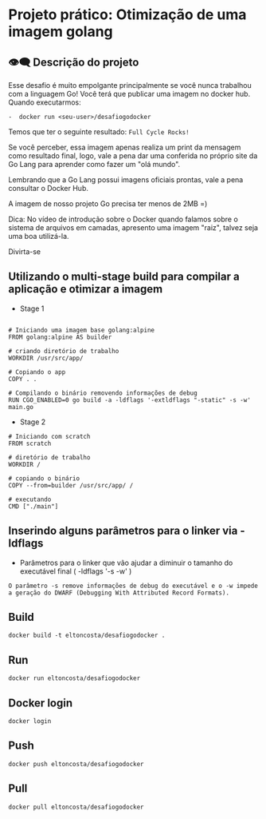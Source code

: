 # Projeto prático: Otimização de uma imagem golang

## :eye_speech_bubble: Descrição do projeto 

Esse desafio é muito empolgante principalmente se você nunca trabalhou com a linguagem Go!
Você terá que publicar uma imagem no docker hub. Quando executarmos:

    -  docker run <seu-user>/desafiogodocker

Temos que ter o seguinte resultado: `Full Cycle Rocks!`

Se você perceber, essa imagem apenas realiza um print da mensagem como resultado final, logo, vale a pena dar uma conferida no próprio site da Go Lang para aprender como fazer um "olá mundo".

Lembrando que a Go Lang possui imagens oficiais prontas, vale a pena consultar o Docker Hub.

A imagem de nosso projeto Go precisa ter menos de 2MB =)

Dica: No vídeo de introdução sobre o Docker quando falamos sobre o sistema de arquivos em camadas, apresento uma imagem "raiz", talvez seja uma boa utilizá-la.

Divirta-se

## Utilizando o multi-stage build para compilar a aplicação e otimizar a imagem

- Stage 1

```

# Iniciando uma imagem base golang:alpine
FROM golang:alpine AS builder

# criando diretório de trabalho
WORKDIR /usr/src/app/

# Copiando o app
COPY . .

# Compilando o binário removendo informações de debug
RUN CGO_ENABLED=0 go build -a -ldflags '-extldflags "-static" -s -w' main.go
```
- Stage 2
```
# Iniciando com scratch
FROM scratch

# diretório de trabalho
WORKDIR /

# copiando o binário
COPY --from=builder /usr/src/app/ / 

# executando 
CMD ["./main"]
```

## Inserindo alguns parâmetros para o linker via -ldflags

- Parâmetros para o linker que vão ajudar a diminuir o tamanho do executável final  ( -ldflags '-s -w' )

```
O parâmetro -s remove informações de debug do executável e o -w impede a geração do DWARF (Debugging With Attributed Record Formats).
```

## Build 

```
docker build -t eltoncosta/desafiogodocker .
```
## Run

```
docker run eltoncosta/desafiogodocker
```
## Docker login

```
docker login
```
## Push

```
docker push eltoncosta/desafiogodocker
```
## Pull

```
docker pull eltoncosta/desafiogodocker
```


